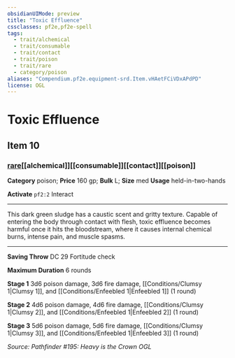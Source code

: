 ```yaml
---
obsidianUIMode: preview
title: "Toxic Effluence"
cssclasses: pf2e,pf2e-spell
tags:
  - trait/alchemical
  - trait/consumable
  - trait/contact
  - trait/poison
  - trait/rare
  - category/poison
aliases: "Compendium.pf2e.equipment-srd.Item.vHAetFCiVDxAPdPD"
license: OGL
---
```

# Toxic Effluence
## Item 10
### [rare](rare "Rare Rarity Trait")[[alchemical]][[consumable]][[contact]][[poison]]

**Category** poison; 
**Price** 160 gp; 
**Bulk** L; **Size** med
**Usage** held-in-two-hands

**Activate** `pf2:2` Interact

* * *

This dark green sludge has a caustic scent and gritty texture. Capable of entering the body through contact with flesh, toxic effluence becomes harmful once it hits the bloodstream, where it causes internal chemical burns, intense pain, and muscle spasms.

* * *

**Saving Throw** DC 29 Fortitude check

**Maximum Duration** 6 rounds

**Stage 1** 3d6 poison damage, 3d6 fire damage, [[Conditions/Clumsy 1|Clumsy 1]], and [[Conditions/Enfeebled 1|Enfeebled 1]] (1 round)

**Stage 2** 4d6 poison damage, 4d6 fire damage, [[Conditions/Clumsy 1|Clumsy 2]], and [[Conditions/Enfeebled 1|Enfeebled 2]] (1 round)

**Stage 3** 5d6 poison damage, 5d6 fire damage, [[Conditions/Clumsy 1|Clumsy 3]], and [[Conditions/Enfeebled 1|Enfeebled 3]] (1 round)

*Source: Pathfinder #195: Heavy is the Crown*
*OGL*